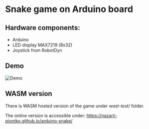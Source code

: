 # Snake game on Arduino board

## Hardware components:
* Arduino
* LED display MAX7219 (8x32)
* Joystick from RobotDyn

## Demo
![Demo](demo.gif)

## WASM version
There is WASM hosted version of the game under _wast-test/_ folder.

The online version is accessible under: https://nazarii-piontko.github.io/arduino-snake/
